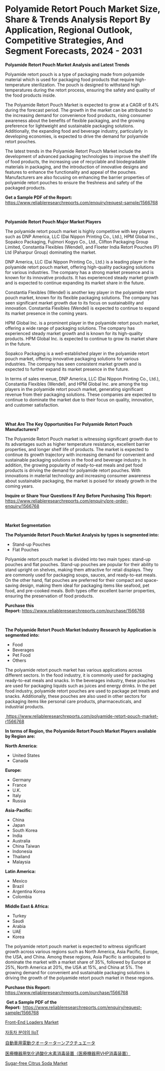 <p><h1>Polyamide Retort Pouch Market Size, Share & Trends Analysis Report By Application, Regional Outlook, Competitive Strategies, And Segment Forecasts, 2024 - 2031</h1></p><p><strong>Polyamide Retort Pouch Market Analysis and Latest Trends</strong></p>
<p><p>Polyamide retort pouch is a type of packaging made from polyamide material which is used for packaging food products that require high-temperature sterilization. The pouch is designed to withstand high temperatures during the retort process, ensuring the safety and quality of the food products inside.</p><p>The Polyamide Retort Pouch Market is expected to grow at a CAGR of 9.4% during the forecast period. The growth in the market can be attributed to the increasing demand for convenience food products, rising consumer awareness about the benefits of flexible packaging, and the growing preference for lightweight and sustainable packaging solutions. Additionally, the expanding food and beverage industry, particularly in developing economies, is expected to drive the demand for polyamide retort pouches.</p><p>The latest trends in the Polyamide Retort Pouch Market include the development of advanced packaging technologies to improve the shelf life of food products, the increasing use of recyclable and biodegradable materials in packaging, and the introduction of innovative designs and features to enhance the functionality and appeal of the pouches. Manufacturers are also focusing on enhancing the barrier properties of polyamide retort pouches to ensure the freshness and safety of the packaged products.</p></p>
<p><strong>Get a Sample PDF of the Report:&nbsp;</strong> <a href="https://www.reliableresearchreports.com/enquiry/request-sample/1566768">https://www.reliableresearchreports.com/enquiry/request-sample/1566768</a></p>
<p>&nbsp;</p>
<p><strong>Polyamide Retort Pouch Major Market Players</strong></p>
<p><p>The polyamide retort pouch market is highly competitive with key players such as DNP America, LLC (Dai Nippon Printing Co., Ltd.), HPM Global Inc., Sopakco Packaging, Fujimori Kogyo Co., Ltd., Clifton Packaging Group Limited, Constantia Flexibles (Wendel), and Floeter India Retort Pouches (P) Ltd (Paharpur Group) dominating the market.</p><p>DNP America, LLC (Dai Nippon Printing Co., Ltd.) is a leading player in the polyamide retort pouch market, offering high-quality packaging solutions for various industries. The company has a strong market presence and is known for its innovative products. It has experienced steady market growth and is expected to continue expanding its market share in the future.</p><p>Constantia Flexibles (Wendel) is another key player in the polyamide retort pouch market, known for its flexible packaging solutions. The company has seen significant market growth due to its focus on sustainability and innovation. Constantia Flexibles (Wendel) is expected to continue to expand its market presence in the coming years.</p><p>HPM Global Inc. is a prominent player in the polyamide retort pouch market, offering a wide range of packaging solutions. The company has experienced steady market growth and is known for its high-quality products. HPM Global Inc. is expected to continue to grow its market share in the future.</p><p>Sopakco Packaging is a well-established player in the polyamide retort pouch market, offering innovative packaging solutions for various industries. The company has seen consistent market growth and is expected to further expand its market presence in the future.</p><p>In terms of sales revenue, DNP America, LLC (Dai Nippon Printing Co., Ltd.), Constantia Flexibles (Wendel), and HPM Global Inc. are among the top players in the polyamide retort pouch market, generating significant revenue from their packaging solutions. These companies are expected to continue to dominate the market due to their focus on quality, innovation, and customer satisfaction.</p></p>
<p>&nbsp;</p>
<p><strong>What Are The Key Opportunities For Polyamide Retort Pouch Manufacturers?</strong></p>
<p><p>The Polyamide Retort Pouch market is witnessing significant growth due to its advantages such as higher temperature resistance, excellent barrier properties, and longer shelf life of products. The market is expected to continue its growth trajectory with increasing demand for convenient and sustainable packaging solutions in the food and beverage industry. In addition, the growing popularity of ready-to-eat meals and pet food products is driving the demand for polyamide retort pouches. With innovations in material technology and increasing consumer awareness about sustainable packaging, the market is poised for steady growth in the coming years.</p></p>
<p><strong>Inquire or Share Your Questions If Any Before Purchasing This Report:</strong> <a href="https://www.reliableresearchreports.com/enquiry/pre-order-enquiry/1566768">https://www.reliableresearchreports.com/enquiry/pre-order-enquiry/1566768</a></p>
<p>&nbsp;</p>
<p><strong>Market Segmentation</strong></p>
<p><strong>The Polyamide Retort Pouch Market Analysis by types is segmented into:</strong></p>
<p><ul><li>Stand-up Pouches</li><li>Flat Pouches</li></ul></p>
<p><p>Polyamide retort pouch market is divided into two main types: stand-up pouches and flat pouches. Stand-up pouches are popular for their ability to stand upright on shelves, making them attractive for retail displays. They are commonly used for packaging soups, sauces, and ready-to-eat meals. On the other hand, flat pouches are preferred for their compact and space-saving design, making them ideal for packaging items like seafood, pet food, and pre-cooked meals. Both types offer excellent barrier properties, ensuring the preservation of food products.</p></p>
<p><strong>Purchase this Report:&nbsp;</strong><a href="https://www.reliableresearchreports.com/purchase/1566768">https://www.reliableresearchreports.com/purchase/1566768</a></p>
<p>&nbsp;</p>
<p><strong>The Polyamide Retort Pouch Market Industry Research by Application is segmented into:</strong></p>
<p><ul><li>Food</li><li>Beverages</li><li>Pet Food</li><li>Others</li></ul></p>
<p><p>The polyamide retort pouch market has various applications across different sectors. In the food industry, it is commonly used for packaging ready-to-eat meals and snacks. In the beverages industry, these pouches are used for packaging liquids such as juices and energy drinks. In the pet food industry, polyamide retort pouches are used to package pet treats and snacks. Additionally, these pouches are also used in other sectors for packaging items like personal care products, pharmaceuticals, and industrial products.</p></p>
<p><a href="https://www.reliableresearchreports.com/polyamide-retort-pouch-market-r1566768">&nbsp;https://www.reliableresearchreports.com/polyamide-retort-pouch-market-r1566768</a></p>
<p><strong>In terms of Region, the Polyamide Retort Pouch Market Players available by Region are:</strong></p>
<p>
    <p> <strong> North America: </strong>
        <ul>
            <li>United States</li>
            <li>Canada</li>
        </ul>
        </p> 
    <p> <strong> Europe: </strong>
        <ul>
            <li>Germany</li>
            <li>France</li>
            <li>U.K.</li>
            <li>Italy</li>
            <li>Russia</li>
        </ul>
        </p> 
    <p> <strong> Asia-Pacific: </strong>
        <ul>
            <li>China</li>
            <li>Japan</li>
            <li>South Korea</li>
            <li>India</li>
            <li>Australia</li>
            <li>China Taiwan</li>
            <li>Indonesia</li>
            <li>Thailand</li>
            <li>Malaysia</li>
        </ul>
        </p> 
    <p> <strong> Latin America: </strong>
        <ul>
            <li>Mexico</li>
            <li>Brazil</li>
            <li>Argentina Korea</li>
            <li>Colombia</li>
        </ul>
        </p> 
    <p> <strong> Middle East & Africa: </strong>
        <ul>
            <li>Turkey</li>
            <li>Saudi</li>
            <li>Arabia</li>
            <li>UAE</li>
            <li>Korea</li>
        </ul>
    </p>
    </p>
<p><p>The polyamide retort pouch market is expected to witness significant growth across various regions such as North America, Asia Pacific, Europe, the USA, and China. Among these regions, Asia Pacific is anticipated to dominate the market with a market share of 35%, followed by Europe at 25%, North America at 20%, the USA at 15%, and China at 5%. The growing demand for convenient and sustainable packaging solutions is driving the growth of the polyamide retort pouch market in these regions.</p></p>
<p><strong>Purchase this Report: </strong><a href="https://www.reliableresearchreports.com/purchase/1566768">https://www.reliableresearchreports.com/purchase/1566768</a></p>
<p>&nbsp;<strong>Get a Sample PDF of the Report:&nbsp;&nbsp;</strong><a href="https://www.reliableresearchreports.com/enquiry/request-sample/1566768">https://www.reliableresearchreports.com/enquiry/request-sample/1566768</a></p>
<p><strong></strong></p>
<p><p><a href="https://github.com/Paul14Anderson63/Market-Research-Report-List-4/blob/main/front-end-loaders-market.md">Front-End Loaders Market</a></p><p><a href="https://github.com/marufmohassin05/Market-Research-Report-List-1/blob/main/990736183827.md">자동차 분야의 IIoT</a></p><p><a href="https://github.com/LizaHeller2023/Market-Research-Report-List-1/blob/main/772242491307.md">自動車用電動クオーターターンアクチュエータ</a></p><p><a href="https://github.com/HershelKris/Market-Research-Report-List-1/blob/main/566936691825.md">医療機器用気化過酸化水素消毒装置（医療機器用VHP消毒装置）</a></p><p><a href="https://github.com/ruddyyedelwadw/Market-Research-Report-List-2/blob/main/sugar-free-citrus-soda-market.md">Sugar-free Citrus Soda Market</a></p></p>